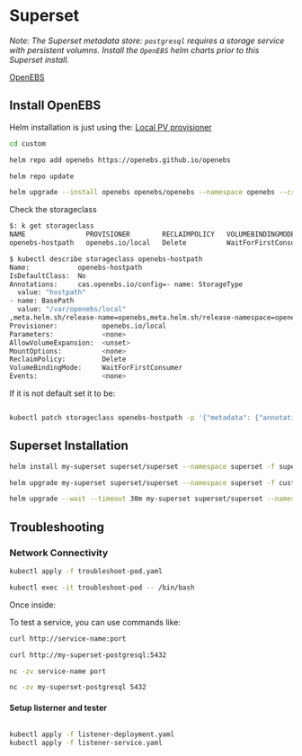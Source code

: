 # Superset 

*Note: The Superset metadata store: `postgresql` requires a storage service with persistent volumns.  Install the `OpenEBS` helm charts prior to this Superset install.* 

[OpenEBS](https://openebs.io/)

## Install OpenEBS

Helm installation is just using the: [Local PV provisioner](https://github.com/openebs/dynamic-localpv-provisioner/blob/HEAD/deploy/helm/charts/values.yaml) 

```bash
cd custom

helm repo add openebs https://openebs.github.io/openebs

helm repo update

helm upgrade --install openebs openebs/openebs --namespace openebs --create-namespace -f openebs-custom-values.yaml

```
Check the storageclass

```bash
$: k get storageclass 
NAME               PROVISIONER        RECLAIMPOLICY   VOLUMEBINDINGMODE      ALLOWVOLUMEEXPANSION   AGE
openebs-hostpath   openebs.io/local   Delete          WaitForFirstConsumer   false                  15h

$ kubectl describe storageclass openebs-hostpath 
Name:            openebs-hostpath
IsDefaultClass:  No
Annotations:     cas.openebs.io/config=- name: StorageType
  value: "hostpath"
- name: BasePath
  value: "/var/openebs/local"
,meta.helm.sh/release-name=openebs,meta.helm.sh/release-namespace=openebs,openebs.io/cas-type=local
Provisioner:           openebs.io/local
Parameters:            <none>
AllowVolumeExpansion:  <unset>
MountOptions:          <none>
ReclaimPolicy:         Delete
VolumeBindingMode:     WaitForFirstConsumer
Events:                <none>
```

If it is not default set it to be:

```bash

kubectl patch storageclass openebs-hostpath -p '{"metadata": {"annotations":{"storageclass.kubernetes.io/is-default-class":"true"}}}'
```

## Superset Installation

```bash
helm install my-superset superset/superset --namespace superset -f superset-custom-values.yaml --create-namespace # --dry-run --debug

helm upgrade my-superset superset/superset --namespace superset -f custom/superset-custom-values.yaml 

helm upgrade --wait --timeout 30m my-superset superset/superset --namespace superset -f custom/superset-custom-values.yaml
```

## Troubleshooting

### Network Connectivity

```bash
kubectl apply -f troubleshoot-pod.yaml

kubectl exec -it troubleshoot-pod -- /bin/bash

```
Once inside:

To test a service, you can use commands like:

```bash
curl http://service-name:port

curl http://my-superset-postgresql:5432

nc -zv service-name port

nc -zv my-superset-postgresql 5432

```

#### Setup listerner and tester

```bash

kubectl apply -f listener-deployment.yaml
kubectl apply -f listener-service.yaml

```


